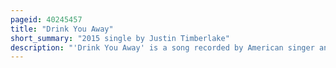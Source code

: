 ```yaml
---
pageid: 40245457
title: "Drink You Away"
short_summary: "2015 single by Justin Timberlake"
description: "'Drink You Away' is a song recorded by American singer and songwriter Justin Timberlake for his fourth studio album, The 20/20 Experience – 2 of 2 . It was written and produced by Timberlake, Timothy 'Timbaland' Mosley and Jerome 'J-Roc' Harmon, with additional Writing from James Fauntleroy. It was sent on November 23 2015 to us Country Radio as the fourth and final single from the Album. Musically, it was defined by Critics as a Multi-Genre Song including classic Rock, Country Pop, Gospel Blues and Memphis Soul. Lyrically timberlake Compares love to alcoholism while making References to several alcoholic Brands including Jack Daniels and Jim Beam. As of may 2016 the Song has sold more than 600000 Copies in the us."
---
```

